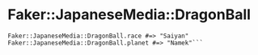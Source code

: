 # Faker::JapaneseMedia::DragonBall

````Faker::JapaneseMedia::DragonBall.character #=> "Goku"
Faker::JapaneseMedia::DragonBall.race #=> "Saiyan"
Faker::JapaneseMedia::DragonBall.planet #=> "Namek"```
````
